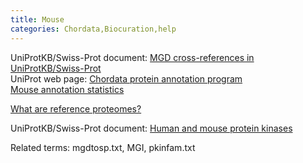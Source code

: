 ```yaml
---
title: Mouse
categories: Chordata,Biocuration,help
---
```


UniProtKB/Swiss-Prot document: [MGD cross-references in UniProtKB/Swiss-Prot](https://ftp.uniprot.org/pub/databases/uniprot/current_release/knowledgebase/complete/docs/mgdtosp)  
UniProt web page: [Chordata protein annotation program](http://www.uniprot.org/program/Chordata)  
[Mouse annotation statistics](http://www.uniprot.org/program/chordata/statistics/#Musmusculus)

[What are reference proteomes?](http://www.uniprot.org/help/reference%5Fproteome)

UniProtKB/Swiss-Prot document: [Human and mouse protein kinases](https://ftp.uniprot.org/pub/databases/uniprot/current_release/knowledgebase/complete/docs/pkinfam)

Related terms: mgdtosp.txt, MGI, pkinfam.txt
